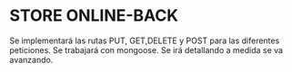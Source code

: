 # STORE ONLINE-BACK

Se implementará las rutas PUT, GET,DELETE y POST para las diferentes peticiones.
Se trabajará con mongoose.
Se irá detallando a medida se va avanzando.
